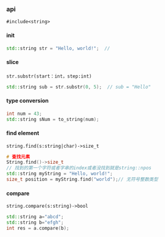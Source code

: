 ### api

`#include<string>`

#### init

```C++
std::string str = "Hello, world!";  //
```

#### slice

`str.substr(start：int，step:int)`

```c++
std::string sub = str.substr(0, 5);  // sub = "Hello"
```

#### type conversion

```c++
int num = 43;
std::string sNum = to_string(num);
```

#### find element

`string.find(s:string|char)->size_t`

```c++
# 查找元素
String.find()->size_t
// 找到的第一个字符或者字串的index或者没找到就是string::npos
std::string myString = "Hello, world!";
size_t position = myString.find("world");// 无符号整数类型
```

#### compare

`string.compare(s:string)->bool`

```c++
std::string a="abcd";
std::string b="efgh";
int res = a.compare(b);
```

